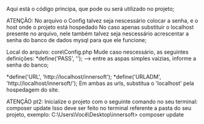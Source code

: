 Aqui está o código principa, que pode ou será utilizado no projeto;

ATENÇÃO: No arquivo o Config talvez seja nescessário colocar a senha, e o host onde o projeto está hospedado
No caso apenas substituir o localhost presente no arquivo, nele também talvez seja nescessário acrescentar a senha do banco de dados mysql para que ele funcione;

Local do arquivo: core\Config.php
Mude caso nescessário, as seguintes definições:
*define('PASS', ''); --> entre as aspas simples vaizias, informe a senha do banco; 

*define('URL', 'http://localhost/innersoft');
*define('URLADM', 'http://localhost/innersoft/');
Em ambas as urls, substitua o 'localhost' pela hospedagem do site.

ATENÇÃO pt2: Inicialize o projeto com o seguinte comando no seu terminal: composer update
Isso deve ser feito no terminal referente a pasta do seu projeto, exemplo: 
C:\Users\Você\Desktop\innersoft> composer update

